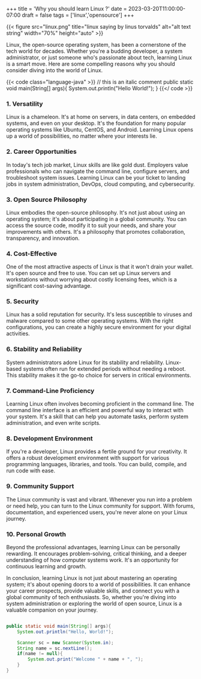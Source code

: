 +++
title = 'Why you should learn Linux ?'
date = 2023-03-20T11:00:00-07:00
draft = false
tags = ['linux','opensource']
+++

{{< figure src="linux.png" title="linux saying by linus torvalds" alt="alt text string" width="70%" height="auto" >}}

Linux, the open-source operating system, has been a cornerstone of the tech world for decades. Whether you're a budding developer, a system administrator, or just someone who's passionate about tech, learning Linux is a smart move. Here are some compelling reasons why you should consider diving into the world of Linux.

{{< code class="language-java" >}}
// this is an italic comment
public static void main(String[] args){
System.out.println("Hello World!");
}
{{</ code >}}

### 1. Versatility

Linux is a chameleon. It's at home on servers, in data centers, on embedded systems, and even on your desktop. It's the foundation for many popular operating systems like Ubuntu, CentOS, and Android. Learning Linux opens up a world of possibilities, no matter where your interests lie.

### 2. Career Opportunities

In today's tech job market, Linux skills are like gold dust. Employers value professionals who can navigate the command line, configure servers, and troubleshoot system issues. Learning Linux can be your ticket to landing jobs in system administration, DevOps, cloud computing, and cybersecurity.

### 3. Open Source Philosophy

Linux embodies the open-source philosophy. It's not just about using an operating system; it's about participating in a global community. You can access the source code, modify it to suit your needs, and share your improvements with others. It's a philosophy that promotes collaboration, transparency, and innovation.

### 4. Cost-Effective

One of the most attractive aspects of Linux is that it won't drain your wallet. It's open source and free to use. You can set up Linux servers and workstations without worrying about costly licensing fees, which is a significant cost-saving advantage.

### 5. Security

Linux has a solid reputation for security. It's less susceptible to viruses and malware compared to some other operating systems. With the right configurations, you can create a highly secure environment for your digital activities.

### 6. Stability and Reliability

System administrators adore Linux for its stability and reliability. Linux-based systems often run for extended periods without needing a reboot. This stability makes it the go-to choice for servers in critical environments.

### 7. Command-Line Proficiency

Learning Linux often involves becoming proficient in the command line. The command line interface is an efficient and powerful way to interact with your system. It's a skill that can help you automate tasks, perform system administration, and even write scripts.

### 8. Development Environment

If you're a developer, Linux provides a fertile ground for your creativity. It offers a robust development environment with support for various programming languages, libraries, and tools. You can build, compile, and run code with ease.

### 9. Community Support

The Linux community is vast and vibrant. Whenever you run into a problem or need help, you can turn to the Linux community for support. With forums, documentation, and experienced users, you're never alone on your Linux journey.

### 10. Personal Growth

Beyond the professional advantages, learning Linux can be personally rewarding. It encourages problem-solving, critical thinking, and a deeper understanding of how computer systems work. It's an opportunity for continuous learning and growth.

In conclusion, learning Linux is not just about mastering an operating system; it's about opening doors to a world of possibilities. It can enhance your career prospects, provide valuable skills, and connect you with a global community of tech enthusiasts. So, whether you're diving into system administration or exploring the world of open source, Linux is a valuable companion on your journey.

```java

public static void main(String[] args){
    System.out.println("Hello, World!");

    Scanner sc = new Scanner(System.in);
    String name = sc.nextLine();
    if(name != null){
        System.out.print("Welcome " + name + ", ");
    }
}


```
